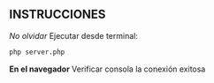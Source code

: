## INSTRUCCIONES ##
*No olvidar*
Ejecutar desde terminal:
```bash
php server.php
```

**En el navegador**
Verificar consola la conexión exitosa